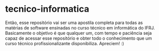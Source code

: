 # tecnico-informatica

Então, esse repositório vai ser uma apostila completa para todas as matérias de software ensinadas no curso técnico em informática do IFRJ.
Basicamente o objetivo é que qualquer um, com tempo e paciência seja capaz de acessar esse repositório e obter todo o conhecimento que um curso técnico profissionalizante disponibiliza.
Apreciem! :)
